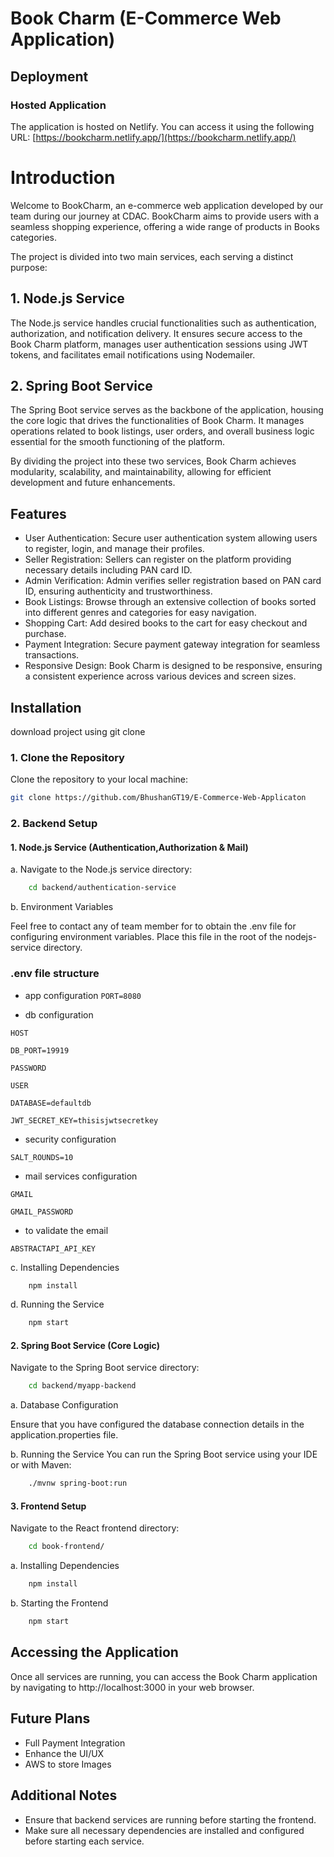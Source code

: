# Book Charm (E-Commerce Web Application)

## Deployment

### Hosted Application

The application is hosted on Netlify. You can access it using the following URL:
[https://bookcharm.netlify.app/](https://bookcharm.netlify.app/)

# Introduction

Welcome to BookCharm, an e-commerce web application developed by our team during our journey at CDAC. BookCharm aims to provide users with a seamless shopping experience, offering a wide range of products in Books categories.

The project is divided into two main services, each serving a distinct purpose:

## 1. Node.js Service

The Node.js service handles crucial functionalities such as authentication, authorization, and notification delivery. It ensures secure access to the Book Charm platform, manages user authentication sessions using JWT tokens, and facilitates email notifications using Nodemailer.

## 2. Spring Boot Service

The Spring Boot service serves as the backbone of the application, housing the core logic that drives the functionalities of Book Charm. It manages operations related to book listings, user orders, and overall business logic essential for the smooth functioning of the platform.

By dividing the project into these two services, Book Charm achieves modularity, scalability, and maintainability, allowing for efficient development and future enhancements.

## Features

- User Authentication: Secure user authentication system allowing users to register, login, and manage their profiles.
- Seller Registration: Sellers can register on the platform providing necessary details including PAN card ID.
- Admin Verification: Admin verifies seller registration based on PAN card ID, ensuring authenticity and trustworthiness.
- Book Listings: Browse through an extensive collection of books sorted into different genres and categories for easy navigation.
- Shopping Cart: Add desired books to the cart for easy checkout and purchase.
- Payment Integration: Secure payment gateway integration for seamless transactions.
- Responsive Design: Book Charm is designed to be responsive, ensuring a consistent experience across various devices and screen sizes.

## Installation

download project using git clone

### 1. Clone the Repository

Clone the repository to your local machine:

```bash
git clone https://github.com/BhushanGT19/E-Commerce-Web-Applicaton

```

### 2. Backend Setup

#### 1. Node.js Service (Authentication,Authorization & Mail)

a. Navigate to the Node.js service directory:

```bash
    cd backend/authentication-service

```

b. Environment Variables

Feel free to contact any of team member for to obtain the .env file for configuring environment variables. Place this file in the root of the nodejs-service directory.

### .env file structure

- app configuration
  `PORT=8080`

- db configuration

`HOST`

`DB_PORT=19919`

`PASSWORD`

`USER`

`DATABASE=defaultdb`

`JWT_SECRET_KEY=thisisjwtsecretkey`

- security configuration

`SALT_ROUNDS=10`

- mail services configuration

`GMAIL`

`GMAIL_PASSWORD`

- to validate the email

`ABSTRACTAPI_API_KEY`

c. Installing Dependencies

```bash
    npm install

```

d. Running the Service

```bash
    npm start

```

#### 2. Spring Boot Service (Core Logic)

Navigate to the Spring Boot service directory:

```bash
    cd backend/myapp-backend

```

a. Database Configuration

Ensure that you have configured the database connection details in the application.properties file.

b. Running the Service
You can run the Spring Boot service using your IDE or with Maven:

```bash
    ./mvnw spring-boot:run

```

#### 3. Frontend Setup

Navigate to the React frontend directory:

```bash
    cd book-frontend/
```

a. Installing Dependencies

```bash
    npm install
```

b. Starting the Frontend

```bash
    npm start
```

## Accessing the Application

Once all services are running, you can access the Book Charm application by navigating to http://localhost:3000 in your web browser.


## Future Plans

- Full Payment Integration
- Enhance the UI/UX
- AWS to store Images

## Additional Notes

- Ensure that backend services are running before starting the frontend.
- Make sure all necessary dependencies are installed and configured before starting each service.
